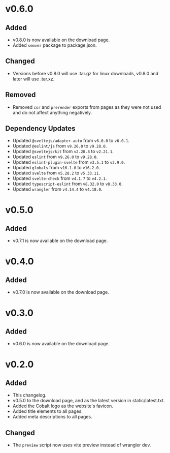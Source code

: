 # v0.6.0

## Added

- v0.8.0 is now available on the download page.
- Added `semver` package to package.json.

## Changed

- Versions before v0.8.0 will use .tar.gz for linux downloads, v0.8.0 and later will use .tar.xz.

## Removed

- Removed `csr` and `prerender` exports from pages as they were not used and do not affect anything negatively.

## Dependency Updates

- Updated `@sveltejs/adapter-auto` from `v6.0.0` to `v6.0.1`.
- Updated `@eslint/js` from `v9.26.0` to `v9.28.0`.
- Updated `@sveltejs/kit` from `v2.20.8` to `v2.21.1`.
- Updated `eslint` from `v9.26.0` to `v9.28.0`.
- Updated `eslint-plugin-svelte` from `v3.5.1` to `v3.9.0`.
- Updated `globals` from `v16.1.0` to `v16.2.0`.
- Updated `svelte` from `v5.28.2` to `v5.33.11`.
- Updated `svelte-check` from `v4.1.7` to `v4.2.1`.
- Updated `typescript-eslint` from `v8.32.0` to `v8.33.0`.
- Updated `wrangler` from `v4.14.4` to `v4.18.0`.

# v0.5.0

## Added

- v0.7.1 is now available on the download page.

# v0.4.0

## Added

- v0.7.0 is now available on the download page.

# v0.3.0

## Added

- v0.6.0 is now available on the download page.

# v0.2.0

## Added

- This changelog.
- v0.5.0 to the download page, and as the latest version in static/latest.txt.
- Added the Cobalt logo as the website's favicon.
- Added title elements to all pages.
- Added meta descriptions to all pages.

## Changed

- The `preview` script now uses vite preview instead of wrangler dev.
